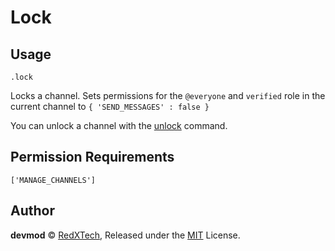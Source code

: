 # Lock

## Usage
`.lock`

Locks a channel. Sets permissions for the `@everyone` and `verified` role in the current channel to `{ 'SEND_MESSAGES' : false }`

You can unlock a channel with the [unlock](./unlock.md) command.

## Permission Requirements
`['MANAGE_CHANNELS']`

## Author
**devmod** © [RedXTech](https://github.com/redxtech), Released under the [MIT](../LICENSE.md) License.

